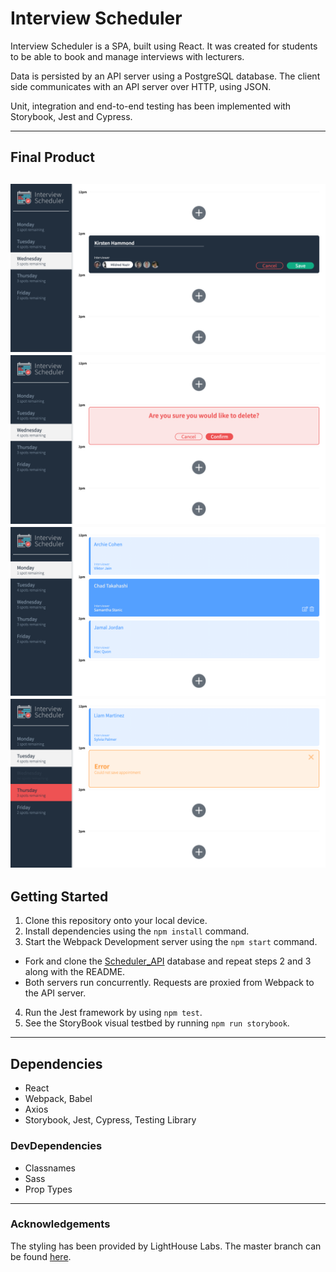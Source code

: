 # Interview Scheduler

Interview Scheduler is a SPA, built using React. It was created for students to be able to book and manage interviews with lecturers.

Data is persisted by an API server using a PostgreSQL database. The client side communicates with an API server over HTTP, using JSON. 

Unit, integration and end-to-end testing has been implemented with Storybook, Jest and Cypress.

---
## Final Product

![Booking an appointment](./public/images/screenshots/Booking.png)
![Confirm deleting](./public/images/screenshots/Confirm.png)
![Showing booked appointments](./public/images/screenshots/Show.png)
![Error when saving or deleting](./public/images/screenshots/Error.png)
---

## Getting Started

1. Clone this repository onto your local device.
2. Install dependencies using the `npm install` command.
3. Start the Webpack Development server using the `npm start` command. 
  - Fork and clone the [Scheduler_API](https://github.com/lighthouse-labs/scheduler-api) database and repeat steps 2 and 3 along with the README.
  - Both servers run concurrently. Requests are proxied from Webpack to the API server. 
4. Run the Jest framework by using `npm test`.
5. See the StoryBook visual testbed by running `npm run storybook`. 

---

## Dependencies

- React
- Webpack, Babel
- Axios
- Storybook, Jest, Cypress, Testing Library

### DevDependencies
 - Classnames
 - Sass
 - Prop Types

---
### Acknowledgements


The styling has been provided by LightHouse Labs. The master branch can be found [here](https://github.com/lighthouse-labs/scheduler/).
